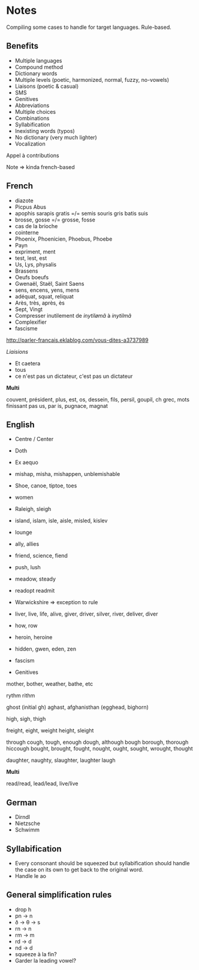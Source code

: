 # Notes

Compiling some cases to handle for target languages. Rule-based.

## Benefits

* Multiple languages
* Compound method
* Dictionary words
* Multiple levels (poetic, harmonized, normal, fuzzy, no-vowels)
* Liaisons (poetic & casual)
* SMS
* Genitives
* Abbreviations
* Multiple choices
* Combinations
* Syllabification
* Inexisting words (typos)
* No dictionary (very much lighter)
* Vocalization

Appel à contributions

Note => kinda french-based

## French

* diazote
* Picpus Abus
* apophis sarapis gratis =/= semis souris gris batis suis
* brosse, gosse =/= grosse, fosse
* cas de la brioche
* cointerne
* Phoenix, Phoenicien, Phoebus, Phoebe
* Payn
* expriment, ment
* test, lest, est
* Us, Lys, physalis
* Brassens
* Oeufs boeufs
* Gwenaël, Staël, Saint Saens
* sens, encens, yens, mens
* adéquat, squat, reliquat
* Arès, très, après, ès
* Sept, Vingt
* Compresser inutilement de *inytilømã* à *inytilmã*
* Complexifier
* fascisme

http://parler-francais.eklablog.com/vous-dites-a3737989

*Liaisions*

* Et caetera
* tous
* ce n'est pas un dictateur, c'est pas un dictateur

**Multi**

couvent, président, plus, est, os, dessein, fils, persil, goupil, ch grec, mots finissant pas us, par is, pugnace, magnat

## English

* Centre / Center
* Doth
* Ex aequo
* mishap, misha, mishappen, unblemishable
* Shoe, canoe, tiptoe, toes
* women
* Raleigh, sleigh
* island, islam, isle, aisle, misled, kislev
* lounge
* ally, allies
* friend, science, fiend
* push, lush
* meadow, steady
* readopt readmit
* Warwickshire => exception to rule
* liver, live, life, alive, giver, driver, silver, river, deliver, diver
* how, row
* heroin, heroine
* hidden, gwen, eden, zen
* fascism

* Genitives

mother, bother, weather, bathe, etc

rythm rithm

ghost (initial gh)
aghast, afghanisthan (egghead, bighorn)

high, sigh, thigh

freight, eight, weight
height, sleight

through
cough, tough, enough
dough, although
bough
borough, thorough
hiccough
bought, brought, fought, nought, ought, sought, wrought, thought

daughter, naughty, slaughter, laughter
laugh

**Multi**

read/read, lead/lead, live/live

## German

* Dirndl
* Nietzsche
* Schwimm

## Syllabification

* Every consonant should be squeezed but syllabification should handle the case on its own to get back to the original word.
* Handle le ao

## General simplification rules

* drop h
* pn -> n
* ð -> θ -> s
* rn -> n
* rm -> m
* rd -> d
* nd -> d
* squeeze à la fin?
* Garder la leading vowel?

